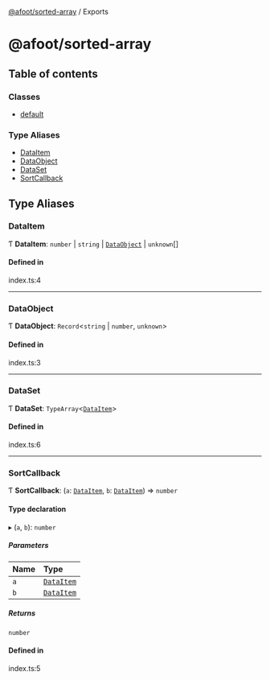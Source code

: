 [@afoot/sorted-array](index.md) / Exports

# @afoot/sorted-array

## Table of contents

### Classes

- [default](classes/default.md)

### Type Aliases

- [DataItem](modules.md#dataitem)
- [DataObject](modules.md#dataobject)
- [DataSet](modules.md#dataset)
- [SortCallback](modules.md#sortcallback)

## Type Aliases

### DataItem

Ƭ **DataItem**: `number` \| `string` \| [`DataObject`](modules.md#dataobject) \| `unknown`[]

#### Defined in

index.ts:4

___

### DataObject

Ƭ **DataObject**: `Record`<`string` \| `number`, `unknown`\>

#### Defined in

index.ts:3

___

### DataSet

Ƭ **DataSet**: `TypeArray`<[`DataItem`](modules.md#dataitem)\>

#### Defined in

index.ts:6

___

### SortCallback

Ƭ **SortCallback**: (`a`: [`DataItem`](modules.md#dataitem), `b`: [`DataItem`](modules.md#dataitem)) => `number`

#### Type declaration

▸ (`a`, `b`): `number`

##### Parameters

| Name | Type |
| :------ | :------ |
| `a` | [`DataItem`](modules.md#dataitem) |
| `b` | [`DataItem`](modules.md#dataitem) |

##### Returns

`number`

#### Defined in

index.ts:5
